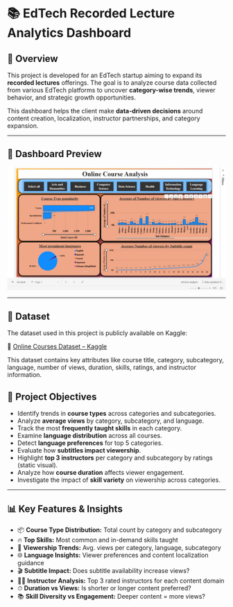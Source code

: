 # 📚 EdTech Recorded Lecture Analytics Dashboard

## 📝 Overview

This project is developed for an EdTech startup aiming to expand its **recorded lectures** offerings. The goal is to analyze course data collected from various EdTech platforms to uncover **category-wise trends**, viewer behavior, and strategic growth opportunities.

This dashboard helps the client make **data-driven decisions** around content creation, localization, instructor partnerships, and category expansion.

---

## 📸 Dashboard Preview

<p align="center">
  <img src="Ed%20tech%20Online%20Course.jpeg" width="800" alt="EdTech Dashboard Preview"/>
</p>

---
## 📂 Dataset

The dataset used in this project is publicly available on Kaggle:

🔗 [Online Courses Dataset – Kaggle](https://www.kaggle.com/datasets/khaledatef1/online-courses)

This dataset contains key attributes like course title, category, subcategory, language, number of views, duration, skills, ratings, and instructor information.


## 🎯 Project Objectives

- Identify trends in **course types** across categories and subcategories.
- Analyze **average views** by category, subcategory, and language.
- Track the most **frequently taught skills** in each category.
- Examine **language distribution** across all courses.
- Detect **language preferences** for top 5 categories.
- Evaluate how **subtitles impact viewership**.
- Highlight **top 3 instructors** per category and subcategory by ratings (static visual).
- Analyze how **course duration** affects viewer engagement.
- Investigate the impact of **skill variety** on viewership across categories.

---

## 📊 Key Features & Insights

- 📦 **Course Type Distribution:** Total count by category and subcategory
- 🔥 **Top Skills:** Most common and in-demand skills taught
- 👀 **Viewership Trends:** Avg. views per category, language, subcategory
- 🌐 **Language Insights:** Viewer preferences and content localization guidance
- 🎬 **Subtitle Impact:** Does subtitle availability increase views?
- 🧑‍🏫 **Instructor Analysis:** Top 3 rated instructors for each content domain
- ⏱ **Duration vs Views:** Is shorter or longer content preferred?
- 📚 **Skill Diversity vs Engagement:** Deeper content = more views?


